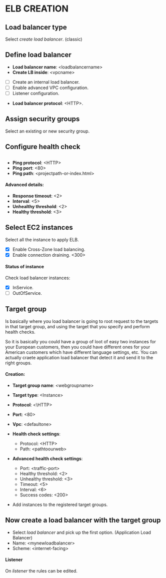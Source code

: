 # ELB CREATION
## Load balancer type

Select *create load balancer*. (classic)

## Define load balancer

- **Load balancer name**: \<loadbalancername\>
- **Create LB inside**: \<vpcname\>
- [ ] Create an internal load balancer.
- [ ] Enable advanced VPC configuration.
- [ ] Listener configuration.
- **Load balancer protocol**: \<HTTP\>.

## Assign security groups

Select an existing or new security group.

## Configure health check

##
- **Ping protocol**: \<HTTP\>
- **Ping port**: \<80\>
- **Ping path**: \<projectpath-or-index.html\>

#### Advanced details:

- **Response timeout**: \<2\>
- **Interval**: \<5\>
- **Unhealthy threshold**: \<2\>
- **Healthy threshold**: \<3\>

## Select EC2 instances

Select all the instance to apply ELB.

- [x] Enable Cross-Zone load balancing.
- [x] Enable connection draining. \<300\>

#### Status of instance 

Check load balancer instances:
- [x] InService.
- [ ] OutOfService.

## Target group

Is basically where you load balancer is going to root request to the targets in that target group, and using the target that you specify and perform health checks.

So it is basically you could have a group of loot of easy two instances for your European customers, then you could have different ones for your American customers which have different language settings, etc. You can actually craete application load balancer that detect it and send it to the right groups.

#### Creation:

- **Target group name**: \<webgroupname\>
- **Target type**: \<Instance\>
- **Protocol**: <\HTTP\>
- **Port**: \<80\>
- **Vpc**: \<defaultone\>

- **Health check settings**:
	- Protocol: \<HTTP\>
	- Path: \<pathtoourweb\>
- **Advanced health check settings**:
	- Port: \<traffic-port\>
	- Healthy threshold: \<2\>
	- Unhealthy threshold: \<3\>
	- Timeout: \<5\>
	- Interval: \<6\>
	- Success codes: \<200\>
- Add instances to the registered target groups.

## Now create a load balancer with the target group

- Select *load balancer* and pick up the first option. (Application Load Balancer)
- Name: \<mynewloadbalancer\>
- Scheme: \<internet-facing\>

#### Listener

On *listener* the rules can be edited.